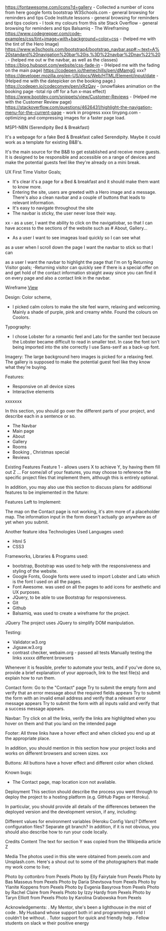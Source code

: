 


https://fontawesome.com/icons?d=gallery - Collected a number of icons from here
google fonts
bootstrap
W3Schools.com - general browsing for reminders and tips
Code Institute lessons - general browsing for reminders and tips
coolors - I took my colours from this site
Stack Overflow - general browsing for reminders and tips
Balsamiq - The Wireframing
https://www.codegrepper.com/code-examples/css/tint+image+with+background+color+css - (helped me with the tint of the Hero Image)
https://www.w3schools.com/bootstrap4/bootstrap_navbar.asp#:~:text=A%20standard%20navigation%20bar%20is,%3D%22navbar%2Dnav%22%20. - (helped me out w the navbar, as well as the classes)
https://blog.hubspot.com/website/css-fade-in - (Helped me with the fading on the main page)
https://codepen.io/themechills/pen/dMamgG    xxx?
https://developer.mozilla.org/en-US/docs/Web/HTML/Element/input/date  - (Helped me with the datepicker on the booking page.)
https://codepen.io/codeconvey/pen/xRzQay  -  (snowflakes animation on the booking page -total rip off for a fun x-mas effect)
https://www.bootdey.com/snippets/view/Customer-Reviews - (Helped me with the Customer Review page)
https://stackoverflow.com/questions/4626431/highlight-the-navigation-menu-for-the-current-page - work in progress xxxx
tinypng.com - optimizing and compressing images for a faster page load.





 MSP1-NBN    (Serendipity Bed & Breakfast)

 It's a webpage for a fake Bed & Breakfast called Serendipity.
 Maybe it could work as a template for existing B&B's.

 It's the main source for the B&B to get established and receive more guests. It is designed to be responsible and accessible on a range of devices and make the potential guests feel like they're already on a mini break.
 

UX
First Time Visitor Goals;
- It's clear it's a page for a Bed & breakfast and it should make them want to know more.
- Entering the site, users are greeted with a Hero image and a message. There's also a clean navbar and a couple of       buttons that leads to relevant information.
- It's easy to navigate throughout the site
- The navbar is sticky, the user never lose their way.

xx - as a user, I want the ability to click on the navigatiobar, so that I can have access to the sections of the website such as # About, Gallery...

- As a user I want to see imageas load quickly so I can see what

as  a user when I scroll down the page I want the navbar to stick so that I can 

 as a user I want the navbar to highlight the page that I'm on
 fg
Returning Visitor goals;
-Returning  visitor can quickly see if there is a special offer on and get hold of the contact information straight away since you can find it on every page and also a contact link in the navbar.    

Wireframe <a href="assets/pdf/wireframe-serendipity.pdf">View</a> 

Design:
Color scheme,
- I picked calm colors to make the site feel warm, relaxing and welcoming. Mainly a shade of purple, pink and creamy white. Found the colours on Coolors.

Typography:
- I chose Lobster for a romantic feel and Lato for the samller text because the Lobster became difficult to read in smaller text. In case the font isn't being imported into the site correctly I use Sans-serif as a back-up font.         

Imagery:
The large background hero images is picked for a relaxing feel. The gallery is supposed to make the potential guest feel like they know what they're buying.

Features:
- Responsive on all device sizes
- Interactive elements

xxxxxxx

In this section, you should go over the different parts of your project, and describe each in a sentence or so.
- The Navbar 
- Main page
- About
- Gallery
- Rooms
- Booking , Christmas special
- Reviews

Existing Features
Feature 1 - allows users X to achieve Y, by having them fill out Z
...
For some/all of your features, you may choose to reference the specific project files that implement them, although this is entirely optional.

In addition, you may also use this section to discuss plans for additional features to be implemented in the future:

Features Left to Implement:

The map on the Contact page is not working, it's atm more of a placeholder map.
The information input in the form doesn't actually go anywhere as of yet when you submit. 


Another feature idea
Technologies Used
                                                                                                                          Languages used:
 - Html 5
 - CSS3
                
Frameworks, Libraries & Programs used:
- bootstrap, Bootstrap was used to help with the responsiveness and styling of the website.
- Google Fonts, Google fonts were used to import Lobster and Lato which is the font I used on all the pages.
- Font Awesome. was used on all the pages to add icons for aesthetic and UX purposes.
- JQuery, to be able to use Bootstrap for responsiveness.
- Git
- Github
- Balsamiq, was used to create a wireframe for the project.


JQuery
The project uses JQuery to simplify DOM manipulation.

Testing:
 - Validator.w3.org
 - Jigsaw.w3.org
 - contrast checker, webaim.org - passed all tests 
 Manually testing the links  xxxxx  different browsers

Whenever it is feasible, prefer to automate your tests, and if you've done so, provide a brief explanation of your approach, link to the test file(s) and explain how to run them.

Contact form:
Go to the "Contact" page
Try to submit the empty form and verify that an error message about the required fields appears
Try to submit the form with an invalid email address and verify that a relevant error message appears
Try to submit the form with all inputs valid and verify that a success message appears.

Navbar:
Try click on all the links, verify the links are highlighted when you hover on them and that you land on the intended page

Footer:
All three links have a hover effect and when clicked you end up at the appropriate place.


In addition, you should mention in this section how your project looks and works on different browsers and screen sizes. xxx

Buttons:
All buttons have a hover effect and different color when clicked.


Known bugs:
- The Contact page, map location icon not available.


Deployment
This section should describe the process you went through to deploy the project to a hosting platform (e.g. GitHub Pages or Heroku).

In particular, you should provide all details of the differences between the deployed version and the development version, if any, including:

Different values for environment variables (Heroku Config Vars)?
Different configuration files?
Separate git branch?
In addition, if it is not obvious, you should also describe how to run your code locally.

Credits
Content
The text for section Y was copied from the Wikipedia article Z

Media
The photos used in this site were obtained from pexels.com and Unsplash.com.
Here's a shout out to some of the photographers that made my work come to live;

Photo by cottonbro from Pexels
Photo by Elly Fairytale from Pexels
Photo by Bas Masseus from Pexels
Photo by Daria Shevtsova from Pexels
Photo by Ylanite Koppens from Pexels
Photo by Evgenia Basyrova from Pexels
Photo by Rachel Claire from Pexels
Photo by Izzy Hardy from Pexels
Photo by Taryn Elliott from Pexels
Photo by Karolina Grabowska from Pexels


Acknowledgements:
. My Mentor, she's  been a lighthouse in the mist of code
. My Husband whose support both irl and programming world I couldn't be without.
. Tutor support for quick and friendly help
. Fellow students on slack w their positive energy
